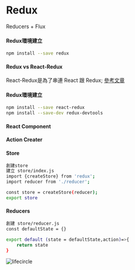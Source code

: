 <h1>Redux</h1>

Reducers + Flux

<h4>Redux環境建立</h4>

```bash
npm install --save redux
```

<h4>Redux vs React-Redux</h4>

React-Redux是為了串連 React 跟 Redux;
[參考文章]()

<h4>Redux環境建立</h4>

```bash
npm install --save react-redux
npm install --save-dev redux-devtools
```

<h4>React Component</h4>

<h4>Action Creater</h4>

<h4>Store</h4>

```bash
創建store
建立 store/index.js
import {createStore} from 'redux';
import reducer from './reducer';

const store = createStore(reducer);
export store
```

<h4>Reducers</h4>

```bash
創建 store/reducer.js
const defaultState = {}

export default (state = defaultState,action)=>{
    return state
}
```



![lifecircle](https://img-blog.csdn.net/20181005205138574?watermark/2/text/aHR0cHM6Ly9ibG9nLmNzZG4ubmV0L0hlbGxveW9uZ3dlaQ==/font/5a6L5L2T/fontsize/400/fill/I0JBQkFCMA==/dissolve/70)

